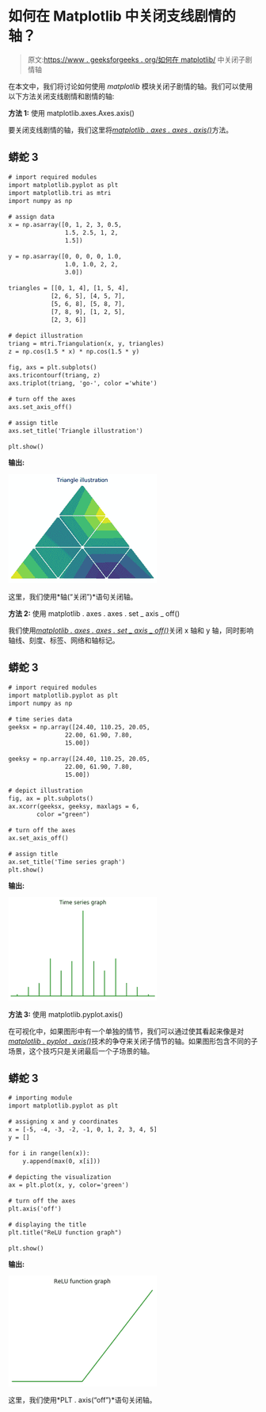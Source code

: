 # 如何在 Matplotlib 中关闭支线剧情的轴？

> 原文:[https://www . geeksforgeeks . org/如何在 matplotlib/](https://www.geeksforgeeks.org/how-to-turn-off-the-axes-for-subplots-in-matplotlib/) 中关闭子剧情轴

在本文中，我们将讨论如何使用 *matplotlib* 模块关闭子剧情的轴。我们可以使用以下方法关闭支线剧情和剧情的轴:

**方法 1:** 使用 matplotlib.axes.Axes.axis()

要关闭支线剧情的轴，我们这里将[*matplotlib . axes . axes . axis()*](https://www.geeksforgeeks.org/matplotlib-axes-axes-axis-in-python/)方法。

## 蟒蛇 3

```
# import required modules
import matplotlib.pyplot as plt
import matplotlib.tri as mtri
import numpy as np

# assign data   
x = np.asarray([0, 1, 2, 3, 0.5,
                1.5, 2.5, 1, 2,
                1.5])

y = np.asarray([0, 0, 0, 0, 1.0,
                1.0, 1.0, 2, 2,
                3.0])

triangles = [[0, 1, 4], [1, 5, 4],
            [2, 6, 5], [4, 5, 7],
            [5, 6, 8], [5, 8, 7],
            [7, 8, 9], [1, 2, 5],
            [2, 3, 6]]

# depict illustration
triang = mtri.Triangulation(x, y, triangles)
z = np.cos(1.5 * x) * np.cos(1.5 * y)

fig, axs = plt.subplots()
axs.tricontourf(triang, z)
axs.triplot(triang, 'go-', color ='white')

# turn off the axes
axs.set_axis_off()

# assign title
axs.set_title('Triangle illustration')

plt.show()
```

**输出:**

![](img/c05c3ea70ee0c432aac0df836dbbd12d.png)

这里，我们使用*轴(“关闭”)*语句关闭轴。

**方法 2:** 使用 matplotlib . axes . axes . set _ axis _ off()

我们使用[*matplotlib . axes . axes . set _ axis _ off()*](https://www.geeksforgeeks.org/matplotlib-axes-axes-set_axis_off-in-python/)关闭 x 轴和 y 轴，同时影响轴线、刻度、标签、网络和轴标记。

## 蟒蛇 3

```
# import required modules
import matplotlib.pyplot as plt
import numpy as np

# time series data
geeksx = np.array([24.40, 110.25, 20.05,
                22.00, 61.90, 7.80,
                15.00])

geeksy = np.array([24.40, 110.25, 20.05,
                22.00, 61.90, 7.80,
                15.00])

# depict illustration   
fig, ax = plt.subplots()
ax.xcorr(geeksx, geeksy, maxlags = 6,
        color ="green")

# turn off the axes
ax.set_axis_off()

# assign title
ax.set_title('Time series graph')
plt.show()
```

**输出:**

![](img/986b2956383f7ef600246e868fce01dd.png)

**方法 3:** 使用 matplotlib.pyplot.axis()

在可视化中，如果图形中有一个单独的情节，我们可以通过使其看起来像是对[*matplotlib . pyplot . axis()*](https://www.geeksforgeeks.org/matplotlib-pyplot-axis-in-python/)技术的争夺来关闭子情节的轴。如果图形包含不同的子场景，这个技巧只是关闭最后一个子场景的轴。

## 蟒蛇 3

```
# importing module
import matplotlib.pyplot as plt

# assigning x and y coordinates
x = [-5, -4, -3, -2, -1, 0, 1, 2, 3, 4, 5]
y = []

for i in range(len(x)):
    y.append(max(0, x[i]))

# depicting the visualization
ax = plt.plot(x, y, color='green')

# turn off the axes
plt.axis('off')

# displaying the title
plt.title("ReLU function graph")

plt.show()
```

**输出:**

![](img/24b70afba81556ec321662f890c3aea4.png)

这里，我们使用*PLT . axis(“off”)*语句关闭轴。
